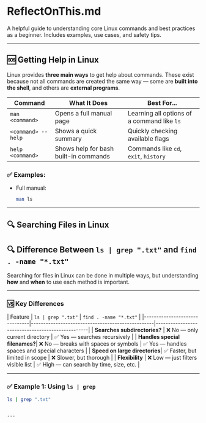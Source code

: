 # ReflectOnThis.md

A helpful guide to understanding core Linux commands and best practices as a beginner. Includes examples, use cases, and safety tips.

---

## 🆘 Getting Help in Linux

Linux provides **three main ways** to get help about commands. These exist because not all commands are created the same way — some are **built into the shell**, and others are **external programs**.

| Command        | What It Does                           | Best For...                                 |
|----------------|-----------------------------------------|----------------------------------------------|
| `man <command>`| Opens a full manual page                | Learning all options of a command like `ls`  |
| `<command> --help` | Shows a quick summary              | Quickly checking available flags             |
| `help <command>` | Shows help for bash built-in commands | Commands like `cd`, `exit`, `history`        |

### ✅ Examples:

- Full manual:
  ```bash
  man ls

--- 

## 🔍 Searching Files in Linux

## 🔍 Difference Between `ls | grep ".txt"` and `find . -name "*.txt"`

Searching for files in Linux can be done in multiple ways, but understanding **how** and **when** to use each method is important.

---

### 🆚 Key Differences

| Feature                        | `ls | grep ".txt"`                              | `find . -name "*.txt"`                          |
|-------------------------------|--------------------------------------------------|--------------------------------------------------|
| **Searches subdirectories?**  | ❌ No — only current directory                  | ✅ Yes — searches recursively                   |
| **Handles special filenames?**| ❌ No — breaks with spaces or symbols           | ✅ Yes — handles spaces and special characters  |
| **Speed on large directories**| ✅ Faster, but limited in scope                 | ❌ Slower, but thorough                         |
| **Flexibility**               | ❌ Low — just filters visible list              | ✅ High — can search by time, size, etc.        |

---

### ✅ Example 1: Using `ls | grep`

```bash
ls | grep ".txt"


---
